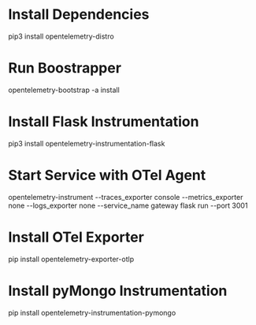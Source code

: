 # Install Dependencies
pip3 install opentelemetry-distro

# Run Boostrapper
opentelemetry-bootstrap -a install

# Install Flask Instrumentation
pip3 install opentelemetry-instrumentation-flask

# Start Service with OTel Agent
opentelemetry-instrument --traces_exporter console --metrics_exporter none --logs_exporter none --service_name gateway flask run --port 3001

# Install OTel Exporter
pip install opentelemetry-exporter-otlp

# Install pyMongo Instrumentation
pip install opentelemetry-instrumentation-pymongo